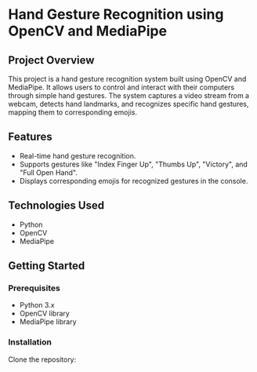 # Hand Gesture Recognition using OpenCV and MediaPipe

## Project Overview
This project is a hand gesture recognition system built using OpenCV and MediaPipe. It allows users to control and interact with their computers through simple hand gestures. The system captures a video stream from a webcam, detects hand landmarks, and recognizes specific hand gestures, mapping them to corresponding emojis.

## Features
- Real-time hand gesture recognition.
- Supports gestures like "Index Finger Up", "Thumbs Up", "Victory", and "Full Open Hand".
- Displays corresponding emojis for recognized gestures in the console.

## Technologies Used
- Python
- OpenCV
- MediaPipe

## Getting Started
### Prerequisites
- Python 3.x
- OpenCV library
- MediaPipe library

### Installation
Clone the repository:
